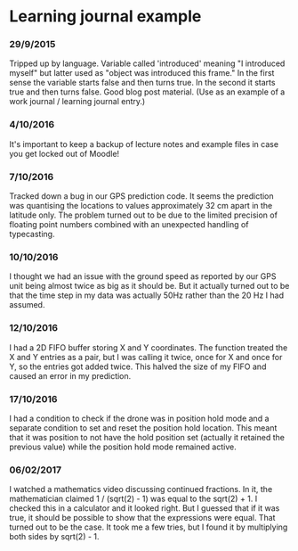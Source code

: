 # Learning journal example

### 29/9/2015

Tripped up by language. Variable called 'introduced' meaning "I introduced myself" but latter used as "object was introduced this frame." In the first sense the variable starts false and then turns true. In the second it starts true and then turns false. Good blog post material. (Use as an example of a work journal / learning journal entry.)

### 4/10/2016

It's important to keep a backup of lecture notes and example files in case you get locked out of Moodle!

### 7/10/2016

Tracked down a bug in our GPS prediction code. It seems the prediction was quantising the locations to values approximately 32 cm apart in the latitude only. The problem turned out to be due to the limited precision of floating point numbers combined with an unexpected handling of typecasting.

### 10/10/2016

I thought we had an issue with the ground speed as reported by our GPS unit being almost twice as big as it should be. But it actually turned out to be that the time step in my data was actually 50Hz rather than the 20 Hz I had assumed.

### 12/10/2016

I had a 2D FIFO buffer storing X and Y coordinates. The function treated the X and Y entries as a pair, but I was calling it twice, once for X and once for Y, so the entries got added twice. This halved the size of my FIFO and caused an error in my prediction.

### 17/10/2016

I had a condition to check if the drone was in position hold mode and a separate condition to set and reset the position hold location. This meant that it was position to not have the hold position set (actually it retained the previous value) while the position hold mode remained active.

### 06/02/2017

I watched a mathematics video discussing continued fractions. In it, the mathematician claimed 1 / (sqrt(2) - 1) was equal to the sqrt(2) + 1. I checked this in a calculator and it looked right. But I guessed that if it was true, it should be possible to show that the expressions were equal. That turned out to be the case. It took me a few tries, but I found it by multiplying both sides by sqrt(2) - 1.
